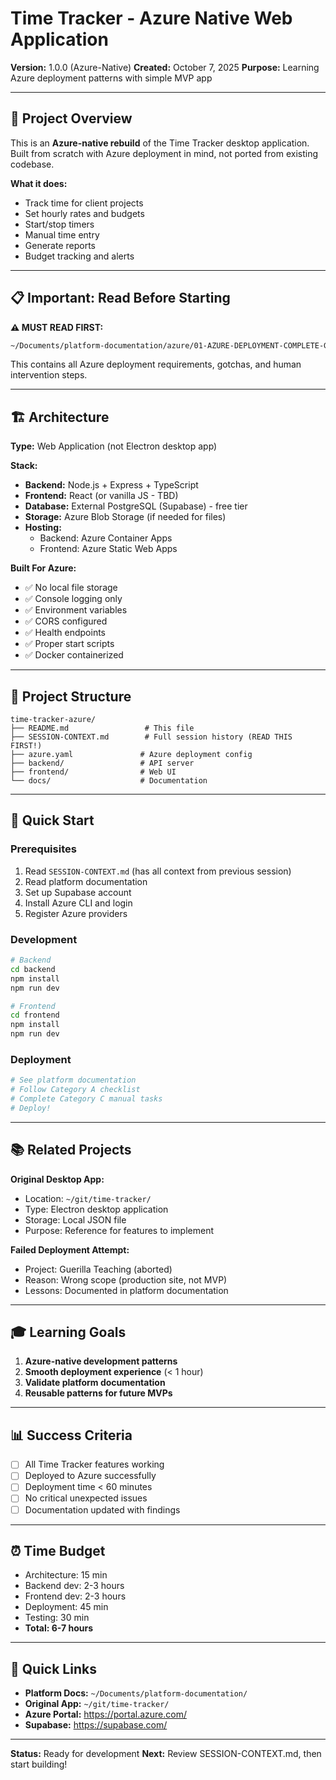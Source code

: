 # Time Tracker - Azure Native Web Application

**Version:** 1.0.0 (Azure-Native)
**Created:** October 7, 2025
**Purpose:** Learning Azure deployment patterns with simple MVP app

---

## 🎯 Project Overview

This is an **Azure-native rebuild** of the Time Tracker desktop application. Built from scratch with Azure deployment in mind, not ported from existing codebase.

**What it does:**
- Track time for client projects
- Set hourly rates and budgets
- Start/stop timers
- Manual time entry
- Generate reports
- Budget tracking and alerts

---

## 📋 Important: Read Before Starting

**⚠️ MUST READ FIRST:**
```bash
~/Documents/platform-documentation/azure/01-AZURE-DEPLOYMENT-COMPLETE-GUIDE.md
```

This contains all Azure deployment requirements, gotchas, and human intervention steps.

---

## 🏗️ Architecture

**Type:** Web Application (not Electron desktop app)

**Stack:**
- **Backend:** Node.js + Express + TypeScript
- **Frontend:** React (or vanilla JS - TBD)
- **Database:** External PostgreSQL (Supabase) - free tier
- **Storage:** Azure Blob Storage (if needed for files)
- **Hosting:**
  - Backend: Azure Container Apps
  - Frontend: Azure Static Web Apps

**Built For Azure:**
- ✅ No local file storage
- ✅ Console logging only
- ✅ Environment variables
- ✅ CORS configured
- ✅ Health endpoints
- ✅ Proper start scripts
- ✅ Docker containerized

---

## 📁 Project Structure

```
time-tracker-azure/
├── README.md                 # This file
├── SESSION-CONTEXT.md        # Full session history (READ THIS FIRST!)
├── azure.yaml               # Azure deployment config
├── backend/                 # API server
├── frontend/                # Web UI
└── docs/                    # Documentation
```

---

## 🚀 Quick Start

### Prerequisites
1. Read `SESSION-CONTEXT.md` (has all context from previous session)
2. Read platform documentation
3. Set up Supabase account
4. Install Azure CLI and login
5. Register Azure providers

### Development
```bash
# Backend
cd backend
npm install
npm run dev

# Frontend
cd frontend
npm install
npm run dev
```

### Deployment
```bash
# See platform documentation
# Follow Category A checklist
# Complete Category C manual tasks
# Deploy!
```

---

## 📚 Related Projects

**Original Desktop App:**
- Location: `~/git/time-tracker/`
- Type: Electron desktop application
- Storage: Local JSON file
- Purpose: Reference for features to implement

**Failed Deployment Attempt:**
- Project: Guerilla Teaching (aborted)
- Reason: Wrong scope (production site, not MVP)
- Lessons: Documented in platform documentation

---

## 🎓 Learning Goals

1. **Azure-native development patterns**
2. **Smooth deployment experience** (< 1 hour)
3. **Validate platform documentation**
4. **Reusable patterns for future MVPs**

---

## 📊 Success Criteria

- [ ] All Time Tracker features working
- [ ] Deployed to Azure successfully
- [ ] Deployment time < 60 minutes
- [ ] No critical unexpected issues
- [ ] Documentation updated with findings

---

## ⏰ Time Budget

- Architecture: 15 min
- Backend dev: 2-3 hours
- Frontend dev: 2-3 hours
- Deployment: 45 min
- Testing: 30 min
- **Total: 6-7 hours**

---

## 🔗 Quick Links

- **Platform Docs:** `~/Documents/platform-documentation/`
- **Original App:** `~/git/time-tracker/`
- **Azure Portal:** https://portal.azure.com/
- **Supabase:** https://supabase.com/

---

**Status:** Ready for development
**Next:** Review SESSION-CONTEXT.md, then start building!
